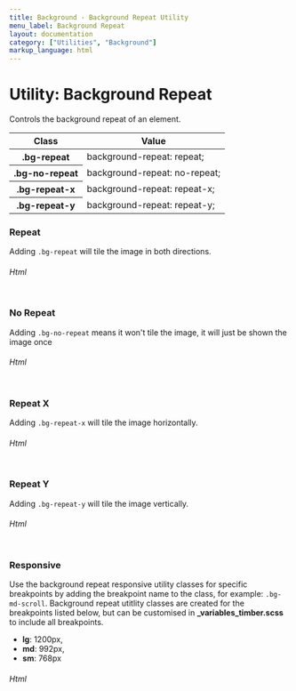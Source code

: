```yaml
---
title: Background - Background Repeat Utility
menu_label: Background Repeat
layout: documentation
category: ["Utilities", "Background"]
markup_language: html
---
```


<div class="section-block">
  <div class="row pt-40 pt-md-40">
    <div class="col w-9/12 w-md-full order-2 content-inner">
      <h1 class="font-light">Utility: Background Repeat</h1>
      <p>Controls the background repeat of an element.</p>
      <!-- Classes -->
      <div class="table-scrollable">
        <table class="table size-md rounded bg-white">
          <thead>
            <tr>
              <th> Class </th>
              <th> Value </th>
            </tr>
          </thead>
          <tbody class="font-mono">
            <tr>
              <th class="color-indigo">.bg-repeat</th>
              <td> background-repeat: repeat; </td>
            </tr>
            <tr>
              <th class="color-indigo">.bg-no-repeat</th>
              <td> background-repeat: no-repeat; </td>
            </tr>
            <tr>
              <th class="color-indigo">.bg-repeat-x</th>
              <td> background-repeat: repeat-x; </td>
            </tr>
            <tr>
              <th class="color-indigo">.bg-repeat-y</th>
              <td> background-repeat: repeat-y; </td>
            </tr>
          </tbody>
        </table>
      </div>
      <!-- Classes End -->
      <!-- Demo Block -->
      <div class="demo-block mt-80">
        <h3 class="font-light">Repeat</h3>
        <p>Adding <code class="color-indigo font-bold">.bg-repeat</code> will tile the image in both directions.</p>
        <div class="bg-repeat bg-contain h-250 p-30 rounded bg-grey-ultralight" style="background-image:url(https://images.unsplash.com/photo-1564928275797-a7ab0852021d?ixlib=rb-1.2.1&amp;ixid=eyJhcHBfaWQiOjEyMDd9&amp;auto=format&amp;fit=crop&amp;w=2341&amp;q=80f1a522d?ixlib=rb-1.2.1&amp;ixid=eyJhcHBfaWQiOjEyMDd9&amp;auto=format&amp;fit=crop&amp;w=934&amp;q=80)">
        </div>
      </div>
      <!-- Demo Block End -->
      <!-- code -->
      <h6 class="uppercase">Html</h6>
      <div class="rounded p-20 overflow-y-scroll mb-0 bg-gradient-grey-ultralight border-l border-4 border-solid border-indigo">
        <pre class="m-0 language-html"><code class="inline-block scrolling-touch"><!--<div class="bg-repeat bg-contain h-250" style="background-image:url(https://images.unsplash.com/photo-1564928275797-a7ab0852021d?ixlib=rb-1.2.1&ixid=eyJhcHBfaWQiOjEyMDd9&auto=format&fit=crop&w=2341&q=80f1a522d?ixlib=rb-1.2.1&ixid=eyJhcHBfaWQiOjEyMDd9&auto=format&fit=crop&w=934&q=80)">
</div>
--></code></pre>
      </div>
      <!-- code -->
      <!-- Demo Block -->
      <div class="demo-block mt-80">
        <h3 class="font-light">No Repeat</h3>
        <p>Adding <code class="color-indigo font-bold">.bg-no-repeat</code> means it won't tile the image, it will just be shown the image once </p>
        <div class="bg-no-repeat bg-contain h-250 p-30 rounded bg-grey-ultralight" style="background-image:url(https://images.unsplash.com/photo-1564928275797-a7ab0852021d?ixlib=rb-1.2.1&amp;ixid=eyJhcHBfaWQiOjEyMDd9&amp;auto=format&amp;fit=crop&amp;w=2341&amp;q=80f1a522d?ixlib=rb-1.2.1&amp;ixid=eyJhcHBfaWQiOjEyMDd9&amp;auto=format&amp;fit=crop&amp;w=934&amp;q=80)">
        </div>
      </div>
      <!-- Demo Block End -->
      <!-- code -->
      <h6 class="uppercase">Html</h6>
      <div class="rounded p-20 overflow-y-scroll mb-0 bg-gradient-grey-ultralight border-l border-4 border-solid border-indigo">
        <pre class="m-0 language-html"><code class="inline-block scrolling-touch"><!--<div class="bg-no-repeat bg-contain h-250" style="background-image:url(https://images.unsplash.com/photo-1564928275797-a7ab0852021d?ixlib=rb-1.2.1&ixid=eyJhcHBfaWQiOjEyMDd9&auto=format&fit=crop&w=2341&q=80f1a522d?ixlib=rb-1.2.1&ixid=eyJhcHBfaWQiOjEyMDd9&auto=format&fit=crop&w=934&q=80)">
</div>
--></code></pre>
      </div>
      <!-- code -->
      <!-- Demo Block -->
      <div class="demo-block mt-80">
        <h3 class="font-light">Repeat X</h3>
        <p>Adding <code class="color-indigo font-bold">.bg-repeat-x</code> will tile the image horizontally.</p>
        <div class="bg-repeat-x bg-contain h-250 p-30 rounded bg-grey-ultralight" style="background-image:url(https://images.unsplash.com/photo-1564928275797-a7ab0852021d?ixlib=rb-1.2.1&amp;ixid=eyJhcHBfaWQiOjEyMDd9&amp;auto=format&amp;fit=crop&amp;w=2341&amp;q=80f1a522d?ixlib=rb-1.2.1&amp;ixid=eyJhcHBfaWQiOjEyMDd9&amp;auto=format&amp;fit=crop&amp;w=934&amp;q=80)">
        </div>
      </div>
      <!-- Demo Block End -->
      <!-- code -->
      <h6 class="uppercase">Html</h6>
      <div class="rounded p-20 overflow-y-scroll mb-0 bg-gradient-grey-ultralight border-l border-4 border-solid border-indigo">
        <pre class="m-0 language-html"><code class="inline-block scrolling-touch"><!--<div class="bg-repeat-x bg-contain h-250" style="background-image:url(https://images.unsplash.com/photo-1564928275797-a7ab0852021d?ixlib=rb-1.2.1&ixid=eyJhcHBfaWQiOjEyMDd9&auto=format&fit=crop&w=2341&q=80f1a522d?ixlib=rb-1.2.1&ixid=eyJhcHBfaWQiOjEyMDd9&auto=format&fit=crop&w=934&q=80)">
</div>
--></code></pre>
      </div>
      <!-- code -->
      <!-- Demo Block -->
      <div class="demo-block mt-80">
        <h3 class="font-light">Repeat Y</h3>
        <p>Adding <code class="color-indigo font-bold">.bg-repeat-y</code> will tile the image vertically.</p>
        <div class="bg-repeat-y bg-contain h-300 p-30 rounded bg-grey-ultralight" style="background-image:url(https://images.unsplash.com/photo-1564928275797-a7ab0852021d?ixlib=rb-1.2.1&amp;ixid=eyJhcHBfaWQiOjEyMDd9&amp;auto=format&amp;fit=crop&amp;w=2341&amp;q=80f1a522d?ixlib=rb-1.2.1&amp;ixid=eyJhcHBfaWQiOjEyMDd9&amp;auto=format&amp;fit=crop&amp;w=934&amp;q=80);background-size:50%;">
        </div>
      </div>
      <!-- Demo Block End -->
      <!-- code -->
      <h6 class="uppercase">Html</h6>
      <div class="rounded p-20 overflow-y-scroll mb-0 bg-gradient-grey-ultralight border-l border-4 border-solid border-indigo">
        <pre class="m-0 language-html"><code class="inline-block scrolling-touch"><!--<div class="bg-repeat-y bg-contain h-300" style="background-image:url(https://images.unsplash.com/photo-1564928275797-a7ab0852021d?ixlib=rb-1.2.1&ixid=eyJhcHBfaWQiOjEyMDd9&auto=format&fit=crop&w=2341&q=80f1a522d?ixlib=rb-1.2.1&ixid=eyJhcHBfaWQiOjEyMDd9&auto=format&fit=crop&w=934&q=80);background-size:50%;">
</div>
--></code></pre>
      </div>
      <!-- code -->
      <!-- Demo Block -->
      <div class="demo-block mt-80">
        <h3 class="font-light">Responsive</h3>
        <p>Use the background repeat responsive utility classes for specific breakpoints by adding the breakpoint name to the class, for example: <code class="color-indigo font-bold">.bg-md-scroll</code>. Background repeat utitlity classes are created for the breakpoints listed below, but can be customised in <strong>_variables_timber.scss</strong> to include all breakpoints.</p>
        <ul class="list-none">
          <li><strong>lg</strong>: 1200px,</li>
          <li><strong>md</strong>: 992px,</li>
          <li><strong>sm</strong>: 768px</li>
        </ul>
        <div class="bg-repeat bg-lg-no-repeat bg-md-repeat-x bg-sm-repeat-y bg-contain h-250 h-sm-400 p-30 rounded bg-grey-ultralight" style="background-image:url(https://images.unsplash.com/photo-1564928275797-a7ab0852021d?ixlib=rb-1.2.1&amp;ixid=eyJhcHBfaWQiOjEyMDd9&amp;auto=format&amp;fit=crop&amp;w=2341&amp;q=80f1a522d?ixlib=rb-1.2.1&amp;ixid=eyJhcHBfaWQiOjEyMDd9&amp;auto=format&amp;fit=crop&amp;w=934&amp;q=80)">
        </div>
      </div>
      <!-- Demo Block End -->
      <!-- code -->
      <h6 class="uppercase">Html</h6>
      <div class="rounded p-20 overflow-y-scroll mb-0 bg-gradient-grey-ultralight border-l border-4 border-solid border-indigo">
        <pre class="m-0 language-html"><code class="inline-block scrolling-touch"><!--<div class="bg-repeat bg-lg-no-repeat bg-md-repeat-x bg-sm-repeat-y bg-contain h-250 h-sm-400t" style="background-image:url(https://images.unsplash.com/photo-1564928275797-a7ab0852021d?ixlib=rb-1.2.1&ixid=eyJhcHBfaWQiOjEyMDd9&auto=format&fit=crop&w=2341&q=80f1a522d?ixlib=rb-1.2.1&ixid=eyJhcHBfaWQiOjEyMDd9&auto=format&fit=crop&w=934&q=80)">
</div>
--></code></pre>
      </div>
      <!-- code -->
    </div>
    <!-- Content Inner End -->
		<!-- {{ sidebar }} -->
  </div>
</div>
